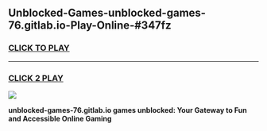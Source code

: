
## Unblocked-Games-unblocked-games-76.gitlab.io-Play-Online-#347fz
<h3>
<a href="https://premium.freeplayer.one?title=unblocked-games-76.gitlab.io&ref=27F">CLICK TO PLAY</a></h3>
<hr>

<h3>
<a href="https://premium.freeplayer.one?title=unblocked-games-76.gitlab.io&ref=27F">CLICK 2 PLAY</a>
  
</h3>

<a href="https://premium.freeplayer.one?title=unblocked-games-76.gitlab.io&ref=27F"><img src="https://clearcache.store/games.png"></a>


**unblocked-games-76.gitlab.io games unblocked: Your Gateway to Fun and Accessible Online Gaming**
